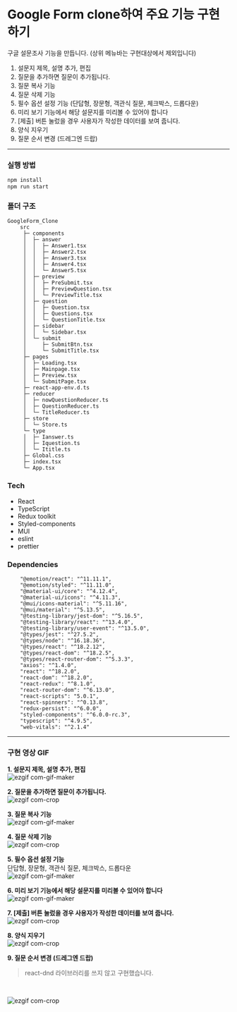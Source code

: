 # Google Form clone하여 주요 기능 구현하기

구글 설문조사 기능을 만듭니다. (상위 메뉴바는 구현대상에서 제외입니다) 
1. 설문지 제목, 설명 추가, 편집
2. 질문을 추가하면 질문이 추가됩니다.
3. 질문 복사 기능
4. 질문 삭제 기능
5. 필수 옵션 설정 기능 (단답형, 장문형, 객관식 질문, 체크박스, 드롭다운)
6. 미리 보기 기능에서 해당 설문지를 미리볼 수 있어야 합니다
7.  [제출] 버튼 눌렀을 경우 사용자가 작성한 데이터를 보여 줍니다.
8.  양식 지우기
9.  질문 순서 변경 (드레그엔 드랍) 

---

### **실행 방법**

```bash
npm install
npm run start
```



### 폴더 구조
```
GoogleForm_Clone
    src
     ├─ components
     │  ├─ answer
     │  │  ├─ Answer1.tsx
     │  │  ├─ Answer2.tsx
     │  │  ├─ Answer3.tsx
     │  │  ├─ Answer4.tsx
     │  │  └─ Answer5.tsx
     │  ├─ preview
     │  │  ├─ PreSubmit.tsx
     │  │  ├─ PreviewQuestion.tsx
     │  │  └─ PreviewTitle.tsx
     │  ├─ question
     │  │  ├─ Question.tsx
     │  │  ├─ Questions.tsx
     │  │  └─ QuestionTitle.tsx
     │  ├─ sidebar
     │  │  └─ Sidebar.tsx
     │  └─ submit
     │     ├─ SubmitBtn.tsx
     │     └─ SubmitTitle.tsx
     ├─ pages
     │  ├─ Loading.tsx
     │  ├─ Mainpage.tsx
     │  ├─ Preview.tsx
     │  └─ SubmitPage.tsx
     ├─ react-app-env.d.ts
     ├─ reducer
     │  ├─ nowQuestionReducer.ts
     │  ├─ QuestionReducer.ts
     │  └─ TitleReducer.ts
     ├─ store
     │  └─ Store.ts
     └─ type
     │  ├─ Ianswer.ts
     │  ├─ Iquestion.ts
     │  └─ Ititle.ts
     ├─ Global.css
     ├─ index.tsx
     └─ App.tsx

```

### Tech
- React
- TypeScript
- Redux toolkit
- Styled-components
- MUI
- eslint
- prettier

### Dependencies
```
    "@emotion/react": "^11.11.1",
    "@emotion/styled": "^11.11.0",
    "@material-ui/core": "^4.12.4",
    "@material-ui/icons": "^4.11.3",
    "@mui/icons-material": "^5.11.16",
    "@mui/material": "^5.13.5",
    "@testing-library/jest-dom": "^5.16.5",
    "@testing-library/react": "^13.4.0",
    "@testing-library/user-event": "^13.5.0",
    "@types/jest": "^27.5.2",
    "@types/node": "^16.18.36",
    "@types/react": "^18.2.12",
    "@types/react-dom": "^18.2.5",
    "@types/react-router-dom": "^5.3.3",
    "axios": "^1.4.0",
    "react": "^18.2.0",
    "react-dom": "^18.2.0",
    "react-redux": "^8.1.0",
    "react-router-dom": "^6.13.0",
    "react-scripts": "5.0.1",
    "react-spinners": "^0.13.8",
    "redux-persist": "^6.0.0",
    "styled-components": "^6.0.0-rc.3",
    "typescript": "^4.9.5",
    "web-vitals": "^2.1.4"
```

---

### 구현 영상 GIF
**1. 설문지 제목, 설명 추가, 편집**
<br/>
![ezgif com-gif-maker](https://github.com/hihijin/GoogleForm_Clone/assets/117073214/c87c47e8-d2c9-4a35-af69-e03a25515595)


**2. 질문을 추가하면 질문이 추가됩니다.**
<br/>
![ezgif com-crop](https://github.com/hihijin/GoogleForm_Clone/assets/117073214/3440aea4-4989-4244-a1d4-82a8a42330d8)

    
**3. 질문 복사 기능**
<br/>
![ezgif com-gif-maker](https://github.com/hihijin/GoogleForm_Clone/assets/117073214/d83951cb-c5ec-4a97-9dc9-a7203f30109e)


**4. 질문 삭제 기능**
<br/>
![ezgif com-crop](https://github.com/hihijin/GoogleForm_Clone/assets/117073214/44a2561e-44dd-475e-969f-8e3474f20440)


**5. 필수 옵션 설정 기능**
<br/>
단답형, 장문형, 객관식 질문, 체크박스, 드롭다운
<br/>
![ezgif com-gif-maker](https://github.com/hihijin/GoogleForm_Clone/assets/117073214/25c475d2-9e94-4e1b-9b5d-92c7058614d4)


**6. 미리 보기 기능에서 해당 설문지를 미리볼 수 있어야 합니다**
<br/>
![ezgif com-gif-maker](https://github.com/hihijin/GoogleForm_Clone/assets/117073214/8875e644-a01c-4b28-aeaa-3e5f1db55d23)


**7.  [제출] 버튼 눌렀을 경우 사용자가 작성한 데이터를 보여 줍니다.**
<br/>
![ezgif com-crop](https://github.com/hihijin/GoogleForm_Clone/assets/117073214/68f03599-725c-4b09-a1ed-27022bc5b8de)


**8.  양식 지우기**
<br/>
![ezgif com-crop](https://github.com/hihijin/GoogleForm_Clone/assets/117073214/aea608aa-8cab-4b57-a6b8-ca7b8bd5167c)


**9.  질문 순서 변경 (드레그엔 드랍)**
<br/>
> react-dnd 라이브러리를 쓰지 않고 구현했습니다.
<br/>

![ezgif com-crop](https://github.com/hihijin/GoogleForm_Clone/assets/117073214/fe619599-da70-4424-8f3f-b04da7b5b984)








